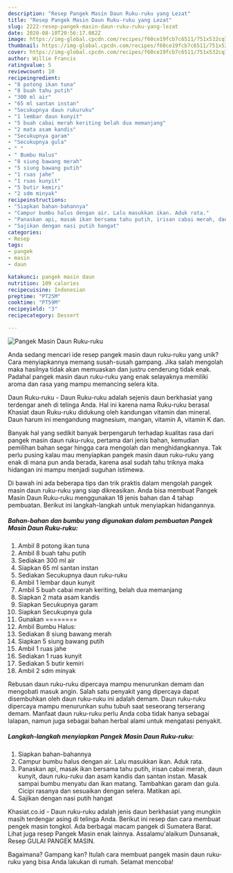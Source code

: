 ```yaml
---
description: "Resep Pangek Masin Daun Ruku-ruku yang Lezat"
title: "Resep Pangek Masin Daun Ruku-ruku yang Lezat"
slug: 2222-resep-pangek-masin-daun-ruku-ruku-yang-lezat
date: 2020-08-10T20:56:17.082Z
image: https://img-global.cpcdn.com/recipes/f60ce19fcb7c6511/751x532cq70/pangek-masin-daun-ruku-ruku-foto-resep-utama.jpg
thumbnail: https://img-global.cpcdn.com/recipes/f60ce19fcb7c6511/751x532cq70/pangek-masin-daun-ruku-ruku-foto-resep-utama.jpg
cover: https://img-global.cpcdn.com/recipes/f60ce19fcb7c6511/751x532cq70/pangek-masin-daun-ruku-ruku-foto-resep-utama.jpg
author: Willie Francis
ratingvalue: 5
reviewcount: 10
recipeingredient:
- "8 potong ikan tuna"
- "8 buah tahu putih"
- "300 ml air"
- "65 ml santan instan"
- "Secukupnya daun rukuruku"
- "1 lembar daun kunyit"
- "5 buah cabai merah keriting belah dua memanjang"
- "2 mata asam kandis"
- "Secukupnya garam"
- "Secukupnya gula"
- " "
- " Bumbu Halus"
- "8 siung bawang merah"
- "5 siung bawang putih"
- "1 ruas jahe"
- "1 ruas kunyit"
- "5 butir kemiri"
- "2 sdm minyak"
recipeinstructions:
- "Siapkan bahan-bahannya"
- "Campur bumbu halus dengan air. Lalu masukkan ikan. Aduk rata."
- "Panaskan api, masak ikan bersama tahu putih, irisan cabai merah, daun kunyit, daun ruku-ruku dan asam kandis dan santan instan. Masak sampai bumbu menyatu dan ikan matang. Tambahkan garam dan gula. Cicipi rasanya dan sesuaikan dengan selera. Matikan api."
- "Sajikan dengan nasi putih hangat"
categories:
- Resep
tags:
- pangek
- masin
- daun

katakunci: pangek masin daun 
nutrition: 109 calories
recipecuisine: Indonesian
preptime: "PT25M"
cooktime: "PT59M"
recipeyield: "3"
recipecategory: Dessert

---
```



![Pangek Masin Daun Ruku-ruku](https://img-global.cpcdn.com/recipes/f60ce19fcb7c6511/751x532cq70/pangek-masin-daun-ruku-ruku-foto-resep-utama.jpg)

Anda sedang mencari ide resep pangek masin daun ruku-ruku yang unik? Cara menyiapkannya memang susah-susah gampang. Jika salah mengolah maka hasilnya tidak akan memuaskan dan justru cenderung tidak enak. Padahal pangek masin daun ruku-ruku yang enak selayaknya memiliki aroma dan rasa yang mampu memancing selera kita.

Daun Ruku-ruku - Daun Ruku-ruku adalah sejenis daun berkhasiat yang terdengar aneh di telinga Anda. Hal ini karena nama Ruku-ruku berasal Khasiat daun Ruku-ruku didukung oleh kandungan vitamin dan mineral. Daun harum ini mengandung magnesium, mangan, vitamin A, vitamin K dan.

Banyak hal yang sedikit banyak berpengaruh terhadap kualitas rasa dari pangek masin daun ruku-ruku, pertama dari jenis bahan, kemudian pemilihan bahan segar hingga cara mengolah dan menghidangkannya. Tak perlu pusing kalau mau menyiapkan pangek masin daun ruku-ruku yang enak di mana pun anda berada, karena asal sudah tahu triknya maka hidangan ini mampu menjadi suguhan istimewa.


Di bawah ini ada beberapa tips dan trik praktis dalam mengolah pangek masin daun ruku-ruku yang siap dikreasikan. Anda bisa membuat Pangek Masin Daun Ruku-ruku menggunakan 18 jenis bahan dan 4 tahap pembuatan. Berikut ini langkah-langkah untuk menyiapkan hidangannya.

<!--inarticleads1-->

##### Bahan-bahan dan bumbu yang digunakan dalam pembuatan Pangek Masin Daun Ruku-ruku:

1. Ambil 8 potong ikan tuna
1. Ambil 8 buah tahu putih
1. Sediakan 300 ml air
1. Siapkan 65 ml santan instan
1. Sediakan Secukupnya daun ruku-ruku
1. Ambil 1 lembar daun kunyit
1. Ambil 5 buah cabai merah keriting, belah dua memanjang
1. Siapkan 2 mata asam kandis
1. Siapkan Secukupnya garam
1. Siapkan Secukupnya gula
1. Gunakan  ========
1. Ambil  Bumbu Halus:
1. Sediakan 8 siung bawang merah
1. Siapkan 5 siung bawang putih
1. Ambil 1 ruas jahe
1. Sediakan 1 ruas kunyit
1. Sediakan 5 butir kemiri
1. Ambil 2 sdm minyak


Rebusan daun ruku-ruku dipercaya mampu menurunkan demam dan mengobati masuk angin. Salah satu penyakit yang dipercaya dapat disembuhkan oleh daun ruku-ruku ini adalah demam. Daun ruku-ruku dipercaya mampu menurunkan suhu tubuh saat seseorang terserang demam. Manfaat daun ruku-ruku perlu Anda coba tidak hanya sebagai lalapan, namun juga sebagai bahan herbal alami untuk mengatasi penyakit. 

<!--inarticleads2-->

##### Langkah-langkah menyiapkan Pangek Masin Daun Ruku-ruku:

1. Siapkan bahan-bahannya
1. Campur bumbu halus dengan air. Lalu masukkan ikan. Aduk rata.
1. Panaskan api, masak ikan bersama tahu putih, irisan cabai merah, daun kunyit, daun ruku-ruku dan asam kandis dan santan instan. Masak sampai bumbu menyatu dan ikan matang. Tambahkan garam dan gula. Cicipi rasanya dan sesuaikan dengan selera. Matikan api.
1. Sajikan dengan nasi putih hangat


Khasiat.co.id - Daun ruku-ruku adalah jenis daun berkhasiat yang mungkin masih terdengar asing di telinga Anda. Berikut ini resep dan cara membuat pengek masin tongkol. Ada berbagai macam pangek di Sumatera Barat. Lihat juga resep Pangek Masin enak lainnya. Assalamu&#39;alaikum Dunsanak, Resep GULAI PANGEK MASIN. 

Bagaimana? Gampang kan? Itulah cara membuat pangek masin daun ruku-ruku yang bisa Anda lakukan di rumah. Selamat mencoba!
